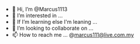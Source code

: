 - 👋 Hi, I’m @Marcus1113
- 👀 I’m interested in ...
- 🌱 If I’m learning else I'm leaning ...
- 💞️ I’m looking to collaborate on ...
- 📫 How to reach me ... @marcus111@live.com.my

<!---
Marcus1113/Marcus1113 is a ✨ special ✨ repository because its `README.md` (this file) appears on your GitHub profile.
You can click the Preview link to take a look at your changes.
--->
